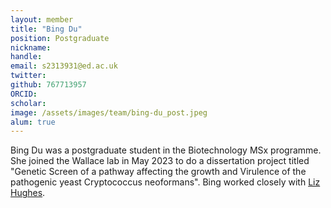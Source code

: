 ```yaml
---
layout: member
title: "Bing Du"
position: Postgraduate
nickname:
handle: 
email: s2313931@ed.ac.uk
twitter: 
github: 767713957
ORCID: 
scholar: 
image: /assets/images/team/bing-du_post.jpeg
alum: true
---
```


Bing Du was a postgraduate student in the Biotechnology MSx programme.
She 
joined the Wallace lab in May 2023 to do a dissertation project titled 
"Genetic Screen of a pathway affecting the growth and Virulence of the 
pathogenic yeast Cryptococcus neoformans".
Bing worked closely with [Liz Hughes](liz-hughes).
